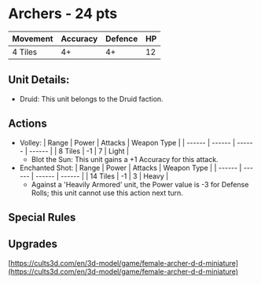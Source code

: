 # Archers  - 24 pts

|Movement | Accuracy | Defence | HP |
| ------ | ------ | ------ | ------ |
| 4 Tiles | 4+ | 4+ | 12 |

## Unit Details:
- Druid: This unit belongs to the Druid faction.

## Actions
- Volley:
    | Range | Power | Attacks | Weapon Type |
    | ------ |  ------ | ------ | ------ |
    | 8 Tiles | -1 | 7 | Light |
    - Blot the Sun: This unit gains a +1 Accuracy for this attack.
- Enchanted Shot:
    | Range | Power | Attacks | Weapon Type |
    | ------ | ------ | ------ | ------ |
    | 14 Tiles | -1 | 3 | Heavy |
    - Against a 'Heavily Armored' unit, the Power value is -3 for Defense Rolls; this unit cannot use this action next turn.
    
## Special Rules

## Upgrades


[https://cults3d.com/en/3d-model/game/female-archer-d-d-miniature](https://cults3d.com/en/3d-model/game/female-archer-d-d-miniature)
